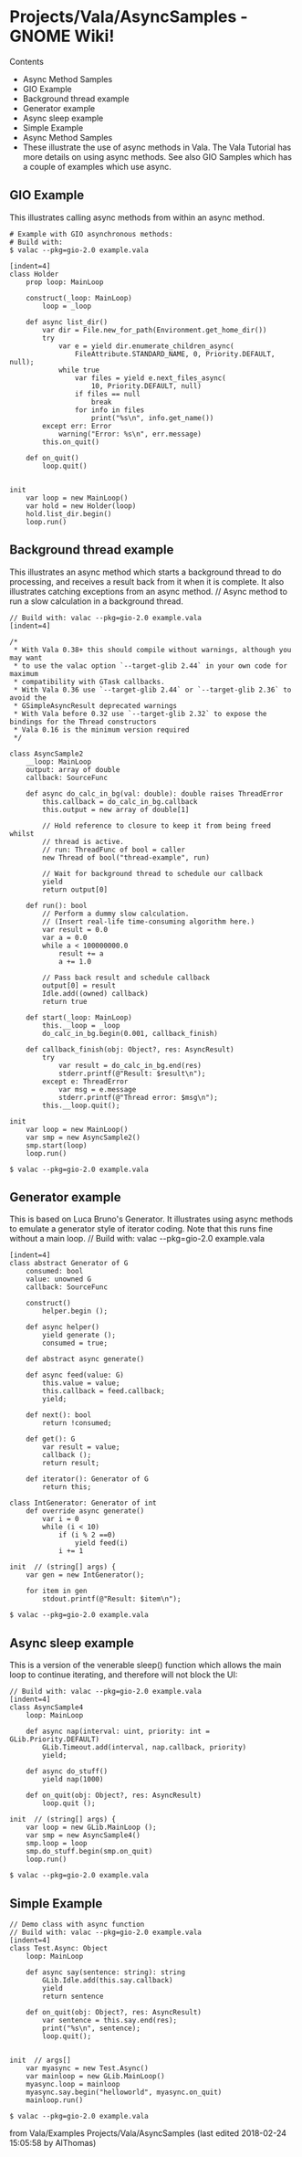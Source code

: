 # Projects/Vala/AsyncSamples - GNOME Wiki!

Contents
- Async Method Samples
- GIO Example
- Background thread example
- Generator example
- Async sleep example
- Simple Example
- Async Method Samples
- These illustrate the use of async methods in Vala.  The Vala Tutorial has more details on using async methods.  See also GIO Samples which has a couple of examples which use async. 

## GIO Example

This illustrates calling async methods from within an async method.

```shell
# Example with GIO asynchronous methods:
# Build with:
$ valac --pkg=gio-2.0 example.vala
```

```genie
[indent=4]
class Holder
    prop loop: MainLoop

    construct(_loop: MainLoop)
        loop = _loop

    def async list_dir()
        var dir = File.new_for_path(Environment.get_home_dir())
        try
            var e = yield dir.enumerate_children_async(
                FileAttribute.STANDARD_NAME, 0, Priority.DEFAULT, null);
            while true
                var files = yield e.next_files_async(
                    10, Priority.DEFAULT, null)
                if files == null
                    break
                for info in files
                    print("%s\n", info.get_name())
        except err: Error
            warning("Error: %s\n", err.message)
        this.on_quit()

    def on_quit()
        loop.quit()


init
    var loop = new MainLoop()
    var hold = new Holder(loop)
    hold.list_dir.begin()
    loop.run()
```

## Background thread example
This illustrates an async method which starts a background thread to do processing, and receives a result back from it when it is complete. It also illustrates catching exceptions from an async method. // Async method to run a slow calculation in a background thread.

```genie
// Build with: valac --pkg=gio-2.0 example.vala
[indent=4]

/*
 * With Vala 0.38+ this should compile without warnings, although you may want
 * to use the valac option `--target-glib 2.44` in your own code for maximum 
 * compatibility with GTask callbacks.
 * With Vala 0.36 use `--target-glib 2.44` or `--target-glib 2.36` to avoid the 
 * GSimpleAsyncResult deprecated warnings
 * With Vala before 0.32 use `--target-glib 2.32` to expose the bindings for the Thread constructors
 * Vala 0.16 is the minimum version required
 */

class AsyncSample2
    __loop: MainLoop
    output: array of double
    callback: SourceFunc

    def async do_calc_in_bg(val: double): double raises ThreadError
        this.callback = do_calc_in_bg.callback
        this.output = new array of double[1]

        // Hold reference to closure to keep it from being freed whilst
        // thread is active.
        // run: ThreadFunc of bool = caller
        new Thread of bool("thread-example", run)

        // Wait for background thread to schedule our callback
        yield
        return output[0]

    def run(): bool
        // Perform a dummy slow calculation.
        // (Insert real-life time-consuming algorithm here.)
        var result = 0.0
        var a = 0.0
        while a < 100000000.0
            result += a
            a += 1.0

        // Pass back result and schedule callback
        output[0] = result
        Idle.add((owned) callback)
        return true

    def start(_loop: MainLoop)
        this.__loop = _loop
        do_calc_in_bg.begin(0.001, callback_finish)

    def callback_finish(obj: Object?, res: AsyncResult)
        try
            var result = do_calc_in_bg.end(res)
            stderr.printf(@"Result: $result\n");
        except e: ThreadError
            var msg = e.message
            stderr.printf(@"Thread error: $msg\n");
        this.__loop.quit();

init
    var loop = new MainLoop()
    var smp = new AsyncSample2()
    smp.start(loop)
    loop.run()
```

```shell
$ valac --pkg=gio-2.0 example.vala
```

## Generator example
This is based on Luca Bruno's Generator.  It illustrates using async methods to emulate a generator style of iterator coding.  Note that this runs fine without a main loop. // Build with: valac --pkg=gio-2.0 example.vala

```genie
[indent=4]
class abstract Generator of G
    consumed: bool
    value: unowned G
    callback: SourceFunc

    construct()
        helper.begin ();

    def async helper()
        yield generate ();
        consumed = true;

    def abstract async generate()

    def async feed(value: G)
        this.value = value;
        this.callback = feed.callback;
        yield;

    def next(): bool
        return !consumed;

    def get(): G
        var result = value;
        callback ();
        return result;

    def iterator(): Generator of G
        return this;

class IntGenerator: Generator of int
    def override async generate()
        var i = 0
        while (i < 10)
            if (i % 2 ==0)
                yield feed(i)
            i += 1

init  // (string[] args) {
    var gen = new IntGenerator();

    for item in gen
        stdout.printf(@"Result: $item\n");
```

```shell
$ valac --pkg=gio-2.0 example.vala
```


## Async sleep example
This is a version of the venerable sleep() function which allows the main loop
to continue iterating, and therefore will not block the UI:

```genie
// Build with: valac --pkg=gio-2.0 example.vala
[indent=4]
class AsyncSample4
    loop: MainLoop

    def async nap(interval: uint, priority: int = GLib.Priority.DEFAULT)
        GLib.Timeout.add(interval, nap.callback, priority)
        yield;

    def async do_stuff()
        yield nap(1000)

    def on_quit(obj: Object?, res: AsyncResult)
        loop.quit ();

init  // (string[] args) {
    var loop = new GLib.MainLoop ();
    var smp = new AsyncSample4()
    smp.loop = loop
    smp.do_stuff.begin(smp.on_quit)
    loop.run()
```

```shell
$ valac --pkg=gio-2.0 example.vala
```


## Simple Example

```genie
// Demo class with async function
// Build with: valac --pkg=gio-2.0 example.vala
[indent=4]
class Test.Async: Object
    loop: MainLoop

    def async say(sentence: string): string
        GLib.Idle.add(this.say.callback)
        yield
        return sentence

    def on_quit(obj: Object?, res: AsyncResult)
        var sentence = this.say.end(res);
        print("%s\n", sentence);
        loop.quit();


init  // args[]
    var myasync = new Test.Async()
    var mainloop = new GLib.MainLoop()
    myasync.loop = mainloop
    myasync.say.begin("helloworld", myasync.on_quit)
    mainloop.run()
```

```shell
$ valac --pkg=gio-2.0 example.vala
```

from Vala/Examples Projects/Vala/AsyncSamples
    (last edited 2018-02-24 15:05:58 by AlThomas)

